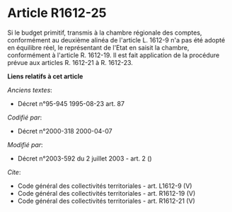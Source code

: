 # Article R1612-25

Si le budget primitif, transmis à la chambre régionale des comptes, conformément au deuxième alinéa de l'article L. 1612-9
n'a pas été adopté en équilibre réel, le représentant de l'Etat en saisit la chambre, conformément à l'article R. 1612-19. Il
est fait application de la procédure prévue aux articles R. 1612-21 à R. 1612-23.

**Liens relatifs à cet article**

_Anciens textes_:

  - Décret n°95-945 1995-08-23 art. 87

_Codifié par_:

  - Décret n°2000-318 2000-04-07

_Modifié par_:

  - Décret n°2003-592 du 2 juillet 2003 - art. 2 ()

_Cite_:

  - Code général des collectivités territoriales - art. L1612-9 (V)
  - Code général des collectivités territoriales - art. R1612-19 (V)
  - Code général des collectivités territoriales - art. R1612-21 (V)
